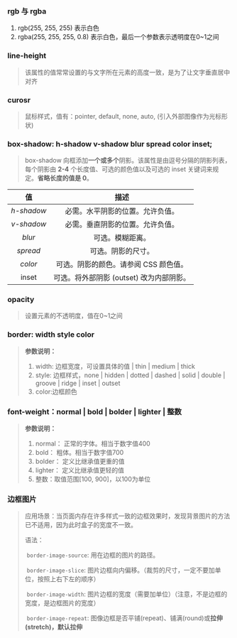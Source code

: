 ### rgb 与 rgba

1. rgb(255, 255, 255) 表示白色
2. rgba(255, 255, 255, 0.8) 表示白色，最后一个参数表示透明度在0~1之间



### line-height

> 该属性的值常常设置的与文字所在元素的高度一致，是为了让文字垂直居中对齐



### curosr

> 鼠标样式，值有：pointer, default, none, auto, <url> (引入外部图像作为光标形状)



### box-shadow: h-shadow v-shadow blur spread color inset;

> box-shadow 向框添加**一个或多个**阴影。该属性是由逗号分隔的阴影列表，每个阴影由 **2-4** 个长度值、可选的颜色值以及可选的 inset 关键词来规定。**省略长度的值是 0**。

|     值     |                   描述                   |
| :--------: | :--------------------------------------: |
| *h-shadow* |     必需。水平阴影的位置。允许负值。     |
| *v-shadow* |     必需。垂直阴影的位置。允许负值。     |
|   *blur*   |             可选。模糊距离。             |
|  *spread*  |            可选。阴影的尺寸。            |
|  *color*   |  可选。阴影的颜色。请参阅 CSS 颜色值。   |
|   inset    | 可选。将外部阴影 (outset) 改为内部阴影。 |



### opacity

> 设置元素的不透明度，值在0~1之间



### border: width style color

> **参数说明：**
>
> 	1. width: 边框宽度，可设置具体的值 | thin | medium | thick
> 	1. style: 边框样式，none | hidden | dotted | dashed | solid | double | groove | ridge | inset |  outset
> 	1. color:边框颜色



### **font-weight**：normal | bold | bolder | lighter | 整数

> **参数说明：**
>
> 1. normal： 正常的字体。相当于数字值400 
>2. bold： 粗体。相当于数字值700 
> 3. bolder： 定义比继承值更重的值 
> 4. lighter： 定义比继承值更轻的值 
> 5. 整数：取值范围[100, 900]，以100为单位

### 边框图片

> 应用场景：当页面内存在许多样式一致的边框效果时，发现背景图片的方法已不适用，因为此时盒子的宽度不一致。
>
> 语法：
>
> ​	`border-image-source`: 用在边框的图片的路径。
>
> ​	`border-image-slice`: 图片边框向内偏移。（裁剪的尺寸，一定不要加单位，按照上右下左的顺序）
>
> ​	`border-image-width`: 图片边框的宽度（需要加单位）（注意，不是边框的宽度，是边框图片的宽度）
>
> ​	`border-image-repeat`: 图像边框是否平铺(repeat)、铺满(round)或**拉伸(stretch)，默认拉伸**
